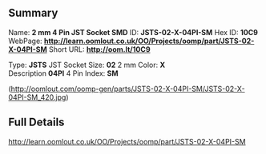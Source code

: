 

 ## Summary
Name: __2 mm 4 Pin JST Socket SMD__
ID: __JSTS-02-X-04PI-SM__
Hex ID: __10C9__
WebPage: __http://learn.oomlout.co.uk/OO/Projects/oomp/part/JSTS-02-X-04PI-SM__
Short URL: __http://oom.lt/10C9__

Type: __JSTS__ JST Socket 
Size: __02__ 2 mm 
Color: __X__  
Description __04PI__ 4 Pin 
Index: __SM__


(http://oomlout.com/oomp-gen/parts/JSTS-02-X-04PI-SM/JSTS-02-X-04PI-SM_420.jpg)


 ## Full Details
 http://learn.oomlout.co.uk/OO/Projects/oomp/part/JSTS-02-X-04PI-SM














